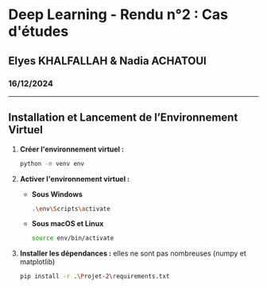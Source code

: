 # **Deep Learning - Rendu n°2 : Cas d'études**

## Elyes KHALFALLAH & Nadia ACHATOUI

### 16/12/2024

---

## Installation et Lancement de l’Environnement Virtuel

1. **Créer l'environnement virtuel :**

   ```bash
   python -m venv env
   ```

2. **Activer l'environnement virtuel :**

   - **Sous Windows**

     ```bash
     .\env\Scripts\activate
     ```

   - **Sous macOS et Linux**

     ```bash
     source env/bin/activate
     ```

3. **Installer les dépendances :** elles ne sont pas nombreuses (numpy et matplotlib)

   ```bash
   pip install -r .\Projet-2\requirements.txt
   ```
